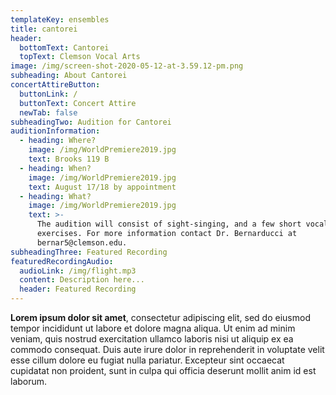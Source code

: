 ```yaml
---
templateKey: ensembles
title: cantorei
header:
  bottomText: Cantorei
  topText: Clemson Vocal Arts
image: /img/screen-shot-2020-05-12-at-3.59.12-pm.png
subheading: About Cantorei
concertAttireButton:
  buttonLink: /
  buttonText: Concert Attire
  newTab: false
subheadingTwo: Audition for Cantorei
auditionInformation:
  - heading: Where?
    image: /img/WorldPremiere2019.jpg
    text: Brooks 119 B
  - heading: When?
    image: /img/WorldPremiere2019.jpg
    text: August 17/18 by appointment
  - heading: What?
    image: /img/WorldPremiere2019.jpg
    text: >-
      The audition will consist of sight-singing, and a few short vocal
      exercises. For more information contact Dr. Bernarducci at
      bernar5@clemson.edu.
subheadingThree: Featured Recording
featuredRecordingAudio:
  audioLink: /img/flight.mp3
  content: Description here...
  header: Featured Recording
---
```

**Lorem ipsum dolor sit amet**, consectetur adipiscing elit, sed do eiusmod tempor
incididunt ut labore et dolore magna aliqua. Ut enim ad minim veniam, quis
nostrud exercitation ullamco laboris nisi ut aliquip ex ea commodo consequat.
Duis aute irure dolor in reprehenderit in voluptate velit esse cillum dolore
eu fugiat nulla pariatur. Excepteur sint occaecat cupidatat non proident, sunt
in culpa qui officia deserunt mollit anim id est laborum.
